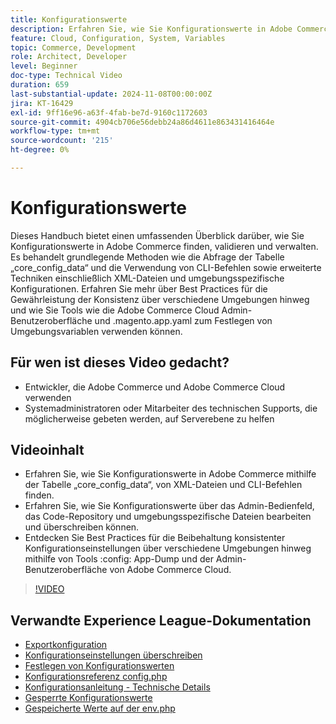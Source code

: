 ```yaml
---
title: Konfigurationswerte
description: Erfahren Sie, wie Sie Konfigurationswerte in Adobe Commerce mithilfe von core_config_data, XML-Dateien und Admin-Einstellungen finden, validieren und verwalten können.
feature: Cloud, Configuration, System, Variables
topic: Commerce, Development
role: Architect, Developer
level: Beginner
doc-type: Technical Video
duration: 659
last-substantial-update: 2024-11-08T00:00:00Z
jira: KT-16429
exl-id: 9ff16e96-a63f-4fab-be7d-9160c1172603
source-git-commit: 4904cb706e56debb24a86d4611e863431416464e
workflow-type: tm+mt
source-wordcount: '215'
ht-degree: 0%

---
```


# Konfigurationswerte

Dieses Handbuch bietet einen umfassenden Überblick darüber, wie Sie Konfigurationswerte in Adobe Commerce finden, validieren und verwalten. Es behandelt grundlegende Methoden wie die Abfrage der Tabelle „core_config_data“ und die Verwendung von CLI-Befehlen sowie erweiterte Techniken einschließlich XML-Dateien und umgebungsspezifische Konfigurationen. Erfahren Sie mehr über Best Practices für die Gewährleistung der Konsistenz über verschiedene Umgebungen hinweg und wie Sie Tools wie die Adobe Commerce Cloud Admin-Benutzeroberfläche und .magento.app.yaml zum Festlegen von Umgebungsvariablen verwenden können.

## Für wen ist dieses Video gedacht?

- Entwickler, die Adobe Commerce und Adobe Commerce Cloud verwenden
- Systemadministratoren oder Mitarbeiter des technischen Supports, die möglicherweise gebeten werden, auf Serverebene zu helfen

## Videoinhalt

- Erfahren Sie, wie Sie Konfigurationswerte in Adobe Commerce mithilfe der Tabelle „core_config_data“, von XML-Dateien und CLI-Befehlen finden.
- Erfahren Sie, wie Sie Konfigurationswerte über das Admin-Bedienfeld, das Code-Repository und umgebungsspezifische Dateien bearbeiten und überschreiben können.
- Entdecken Sie Best Practices für die Beibehaltung konsistenter Konfigurationseinstellungen über verschiedene Umgebungen hinweg mithilfe von Tools :config: App-Dump und der Admin-Benutzeroberfläche von Adobe Commerce Cloud.

>[!VIDEO](https://video.tv.adobe.com/v/3436458/?learn=on)

## Verwandte Experience League-Dokumentation

- [Exportkonfiguration](https://experienceleague.adobe.com/de/docs/commerce-operations/configuration-guide/cli/configuration-management/export-configuration)
- [Konfigurationseinstellungen überschreiben](https://experienceleague.adobe.com/de/docs/commerce-operations/configuration-guide/paths/override-config-settings)
- [Festlegen von Konfigurationswerten](https://experienceleague.adobe.com/de/docs/commerce-operations/configuration-guide/cli/configuration-management/set-configuration-values)
- [Konfigurationsreferenz config.php](https://experienceleague.adobe.com/de/docs/commerce-operations/configuration-guide/files/config-reference-configphp)
- [Konfigurationsanleitung - Technische Details](https://experienceleague.adobe.com/de/docs/commerce-operations/configuration-guide/deployment/technical-details)
- [Gesperrte Konfigurationswerte](https://experienceleague.adobe.com/de/docs/commerce-operations/configuration-guide/deployment/technical-details#:~:text=Configuration%20settings%20locked%20in%20the,php%20files)
- [Gespeicherte Werte auf der env.php](https://experienceleague.adobe.com/de/docs/commerce-knowledge-base/kb/troubleshooting/miscellaneous/locked-fields-in-magento-admin#:~:text=Cause,php%20)

